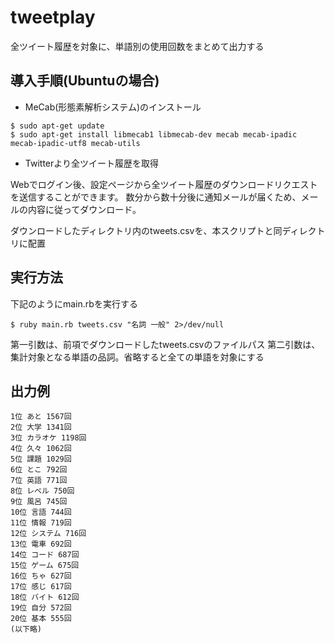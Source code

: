 # tweetplay
全ツイート履歴を対象に、単語別の使用回数をまとめて出力する

## 導入手順(Ubuntuの場合)

* MeCab(形態素解析システム)のインストール

```
$ sudo apt-get update
$ sudo apt-get install libmecab1 libmecab-dev mecab mecab-ipadic mecab-ipadic-utf8 mecab-utils
```

* Twitterより全ツイート履歴を取得

Webでログイン後、設定ページから全ツイート履歴のダウンロードリクエストを送信することができます。
数分から数十分後に通知メールが届くため、メールの内容に従ってダウンロード。

ダウンロードしたディレクトリ内のtweets.csvを、本スクリプトと同ディレクトリに配置

## 実行方法

下記のようにmain.rbを実行する

```
$ ruby main.rb tweets.csv "名詞 一般" 2>/dev/null
```

第一引数は、前項でダウンロードしたtweets.csvのファイルパス
第二引数は、集計対象となる単語の品詞。省略すると全ての単語を対象にする

## 出力例

```
1位 あと 1567回
2位 大学 1341回
3位 カラオケ 1198回
4位 久々 1062回
5位 課題 1029回
6位 とこ 792回
7位 英語 771回
8位 レベル 750回
9位 風呂 745回
10位 言語 744回
11位 情報 719回
12位 システム 716回
13位 電車 692回
14位 コード 687回
15位 ゲーム 675回
16位 ちゃ 627回
17位 感じ 617回
18位 バイト 612回
19位 自分 572回
20位 基本 555回
(以下略)
```
